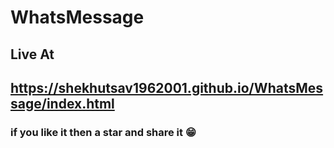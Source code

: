 # WhatsMessage

## Live At

## https://shekhutsav1962001.github.io/WhatsMessage/index.html

### if you like it then a star and share it 😁
